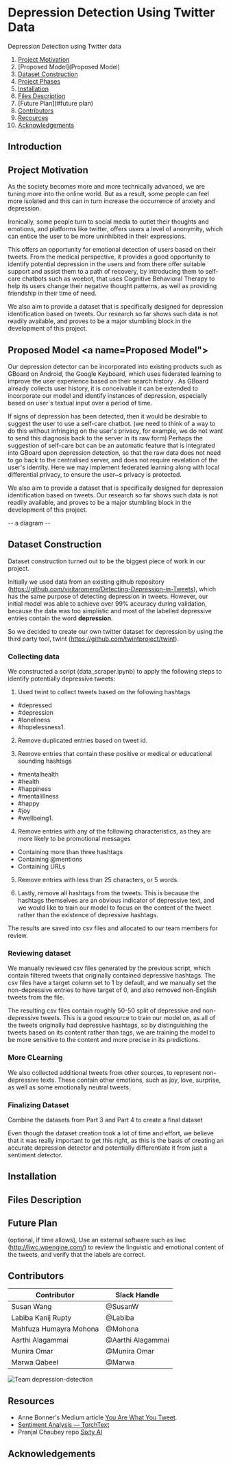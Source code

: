 # Depression Detection Using Twitter Data
Depression Detection using Twitter data

1. [Project Motivation](#motivation)
2. [Proposed Model](Proposed Model)
2. [Dataset Construction](#dataset)
3. [Project Phases](#phases)
4. [Installation](#installation)
5. [Files Description](#files)
6. [Future Plan](#future plan)
7. [Contributors](#contributors)
8. [Recources](#recources)
9. [Acknowledgements](#licensing)



## Introduction <a name="introduction"></a>

## Project Motivation <a name="motivation"></a>

As the society becomes more and more technically advanced, we are tuning more into the online world. But as a result, some people can feel more isolated and this can in turn increase the occurrence of anxiety and depression.

Ironically, some people turn to social media to outlet their thoughts and emotions, and platforms like twitter, offers users a level of anonymity, which can entice the user to be more uninhibited in their expressions.

This offers an opportunity for emotional detection of users based on their tweets. From the medical perspective, it provides a good opportunity to identify potential depression in the users and from there offer suitable support and assist them to a path of recovery, by introducing them to self-care chatbots such as woebot, that uses Cognitive Behavioral Therapy to help its users change their negative thought patterns, as well as providing friendship in their time of need.

We also aim to provide a dataset that is specifically designed for depression identification based on tweets. Our research so far shows such data is not readily available, and proves to be a major stumbling block in the development of this project.

## Proposed Model <a name=Proposed Model"></a>

Our depression detector can be incorporated into existing products such as GBoard on Android, the Google Keyboard, which uses federated learning to improve the user experience based on their search history . As GBoard already collects user history, it is conceivable it can be extended to incorporate our model and identify instances of depression, especially based on user´s textual input over a period of time.

If signs of depression has been detected, then it would be desirable to suggest the user to use a self-care chatbot. (we need to think of a way to do this without infringing on the user's privacy, for example, we do not want to send this diagnosis back to the server in its raw form) Perhaps the suggestion of self-care bot can be an automatic feature that is integrated into GBoard upon depression detection, so that the raw data does not need to go back to the centralised server, and does not require revelation of the user's identity. Here we may implement federated learning along with local differential privacy, to ensure the user~s privacy is protected.

We also aim to provide a dataset that is specifically designed for depression identification based on tweets. Our research so far shows such data is not readily available, and proves to be a major stumbling block in the development of this project.

-- a diagram -- 


##  Dataset Construction <a name="dataset"></a>

Dataset construction turned out to be the biggest piece of work in our project.

Initially we used data from an existing github repository (https://github.com/viritaromero/Detecting-Depression-in-Tweets), which has the same purpose of detecting depression in tweets. However, our initial model was able to achieve over 99% accuracy during validation, because the data was too simplistic and most of the labelled depressive entries contain the word **depression**.

So we decided to create our own twitter dataset for depression by using the third party tool, twint (https://github.com/twintproject/twint).


### Collecting data   

We constructed a script (data_scraper.ipynb) to apply the following steps to identify potentially depressive tweets:
1. Used twint to collect tweets based on the following hashtags
-    #depressed
-    #depression
-    #loneliness
-    #hopelessness1. 

2. Remove duplicated entries based on tweet id.

3. Remove entries that contain these positive or medical or educational sounding hashtags
-   #mentalhealth
-    #health
-    #happiness
-    #mentalillness
-    #happy
-    #joy
-    #wellbeing1. 

4. Remove entries with any of the following characteristics, as they are more likely to be promotional messages
 -  Containing more than three hashtags
-   Containing @mentions
-   Containing URLs

5. Remove entries with less than 25 characters, or 5 words.

6. Lastly, remove all hashtags from the tweets. This is because the hashtags themselves are an obvious indicator of depressive text, and we would like to train our model to focus on the content of the tweet rather than the existence of depressive hashtags.


The results are saved into csv files and allocated to our team members for review.


### Reviewing dataset

We manually reviewed csv files generated by the previous script, which contain filtered tweets that originally contained depressive hashtags. The csv files have a target column set to 1 by default, and we manually set the non-depressive entries to have target of 0, and also removed non-English tweets from the file.

The resulting csv files contain roughly 50-50 split of depressive and non-depressive tweets. This is a good resource to train our model on, as all of the tweets originally had depressive hashtags, so by distinguishing the tweets based on its content rather than tags, we are training the model to be more sensitive to the content and more precise in its predictions.


### More CLearning

We also collected additional tweets from other sources, to represent non-depressive texts. These contain other emotions, such as joy, love, surprise, as well as some emotionally neutral tweets. 

### Finalizing Dataset
Combine the datasets from Part 3 and Part 4 to create a final dataset



Even though the dataset creation took a lot of time and effort, we believe that it was really important to get this right, as this is the basis of creating an accurate depression detector and potentially differentiate it from just a sentiment detector.





## Installation<a name="installation"></a>

## Files Description<a name="files"></a>


## Future Plan<a name="future plan"></a>
(optional, if time allows), Use an external software such as liwc (http://liwc.wpengine.com/) to review the linguistic and emotional content of the tweets, and verify that the labels are correct.


## Contributors<a name="contributors"></a>

Contributor | Slack Handle
------------ | -------------
Susan Wang | @SusanW
Labiba Kanij Rupty | @Labiba 
Mahfuza Humayra Mohona | @Mohona 
Aarthi Alagammai | @Aarthi Alagammai
Munira Omar | @Munira Omar
Marwa Qabeel | @Marwa

![Team depression-detection](https://user-images.githubusercontent.com/14244685/63355476-00543d00-c388-11e9-961c-71f4bc01162b.png)

## Resources<a name="resources"></a>
- Anne Bonner's Medium article [You Are What You Tweet](https://towardsdatascience.com/you-are-what-you-tweet-7e23fb84f4ed).
- [Sentiment Analysis — TorchText](https://medium.com/@sonicboom8/sentiment-analysis-torchtext-55fb57b1fab8)
- Pranjal Chaubey repo [Sixty AI](https://github.com/pranjalchaubey/Sixty-AI)



## Acknowledgements<a name="acknowledgements"></a>

